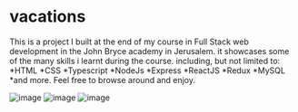 # vacations
This is a project I built at the end of my course in Full Stack web development in the John Bryce academy in Jerusalem.
it showcases some of the many skills i learnt during the course. including, but not limited to:
*HTML
*CSS
*Typescript
*NodeJs
*Express
*ReactJS
*Redux
*MySQL
*and more.
  Feel free to browse around and enjoy.

![image](https://github.com/GBookey96/vacations/assets/120050064/0e42caa3-2f41-41ba-937f-4cb626886108)
![image](https://github.com/GBookey96/vacations/assets/120050064/a7c42d92-a013-40d1-8dc0-2db3e4290707)
![image](https://github.com/GBookey96/vacations/assets/120050064/af584b92-5cc2-4fab-8eeb-dbcb08ba50eb)
